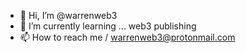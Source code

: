 - 👋 Hi, I’m @warrenweb3
- 🌱 I’m currently learning ... web3 publishing
- 📫 How to reach me / warrenweb3@protonmail.com

<!---
This repo is nothing but a battleground. Nothing but poking around and tom foolery.
--->
